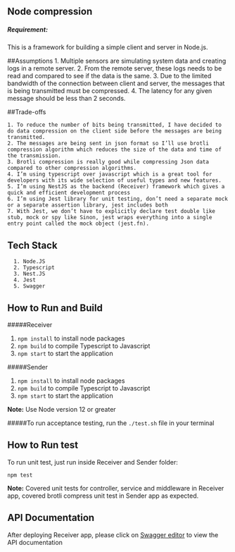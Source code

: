 ## Node compression

##### Requirement:

This is a framework for building a simple client and server in Node.js.

##Assumptions
    1. Multiple sensors are simulating system data and creating logs in a remote server.
    2. From the remote server, these logs needs to be read and compared to see if the data is the same.
    3. Due to the limited bandwidth of the connection between client and server, the messages that is being transmitted must be compressed.
    4. The latency for any given message should be less than 2 seconds.
    
##Trade-offs

    1. To reduce the number of bits being transmitted, I have decided to do data compression on the client side before the messages are being transmitted.
    2. The messages are being sent in json format so I’ll use brotli compression algorithm which reduces the size of the data and time of the transmission.
    3. Brotli compression is really good while compressing Json data compared to other compression algorithms.
    4. I’m using typescript over javascript which is a great tool for developers with its wide selection of useful types and new features.
    5. I’m using NestJS as the backend (Receiver) framework which gives a quick and efficient development process
    6. I’m using Jest library for unit testing, don’t need a separate mock or a separate assertion library, jest includes both
    7. With Jest, we don’t have to explicitly declare test double like stub, mock or spy like Sinon, jest wraps everything into a single entry point called the mock object (jest.fn).

## Tech Stack

      1. Node.JS
      2. Typescript
      3. Nest.JS
      4. Jest
      5. Swagger
      
## How to Run and Build

#####Receiver

1. ```npm install``` to install node packages
2. ```npm build``` to compile Typescript to Javascript
3. ```npm start``` to start the application

#####Sender

1. ```npm install``` to install node packages
2. ```npm build``` to compile Typescript to Javascript
3. ```npm start``` to start the application 

**Note:** Use Node version 12 or greater  

#####To run acceptance testing, run the ```./test.sh``` file in your terminal

## How to Run test


To run unit test, just run inside Receiver and Sender folder:

```npm test```

**Note:** Covered unit tests for controller, service and middleware in Receiver app, covered brotli compress unit test in Sender app as expected. 

## API Documentation

After deploying Receiver app, please click on [Swagger editor](http://localhost:3000/api-docs "API Doc") to view the API documentation